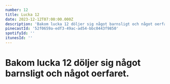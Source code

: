 ```yaml
---
number: 12
title: Lucka 12
date: 2023-12-12T07:00:00.000Z
description: 'Bakom lucka 12 döljer sig något barnsligt och något oerfaret.'
pinecastId: '52f0659a-edf3-49ac-ad54-bbc0443f9850'
spotifyId: ''
itunesId: ''
---
```


# Bakom lucka 12 döljer sig något barnsligt och något oerfaret.
